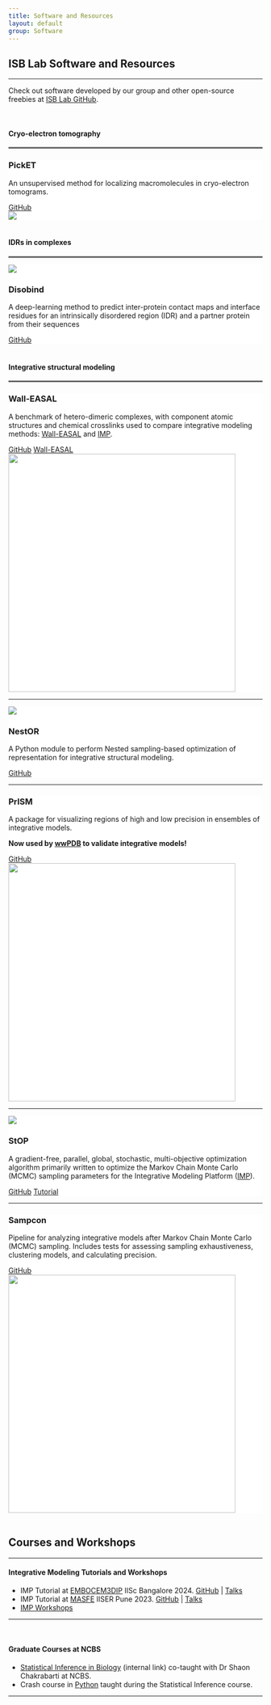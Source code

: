 ```yaml
---
title: Software and Resources
layout: default
group: Software
---
```

<h2>ISB Lab Software and Resources</h2>
<hr width="100%" margin="auto">

Check out software developed by our group and other open-source freebies at [ISB Lab GitHub](https://github.com/isblab). <br>

<br>
<h4><b>Cryo-electron tomography</b></h4>
<hr width="100%" margin="auto" style="border-top: 2px solid grey;">
<div class="container-fluid">

<div class="content-container" style="background-color: #ffffff;">
<div class="col-container">
<div class="column-one">
<h3>PickET</h3>
<p>An unsupervised method for localizing macromolecules in cryo-electron tomograms.</p>
<a href="https://github.com/isblab/pickET" class="button">GitHub</a>
</div>
<div class="column-two">
<img src="/static/img/software/picket.png">
</div>
</div>
</div>

</div>

<br>
<h4><b>IDRs in complexes</b></h4>
<hr width="100%" margin="auto" style="border-top: 2px solid grey;">
<div class="container-fluid">

<div class="content-container" style="background-color: #ffffff;">
<div class="col-container">
<div class="column-two">
<img src="/static/img/software/disobind.png">
</div>
<div class="column-one">
<h3>Disobind</h3>
<p>A deep-learning method to predict inter-protein contact maps and interface residues for an intrinsically disordered region (IDR) and a partner protein from their sequences</p>
<a href="https://github.com/isblab/Disobind" class="button">GitHub</a>
</div>
</div>
</div>

</div>

<br>
<h4><b>Integrative structural modeling</b></h4>
<hr width="100%" margin="auto" style="border-top: 2px solid grey;">
<div class="container-fluid">

<div class="content-container" style="background-color: #ffffff;">
<div class="col-container">
<div class="column-one">
<h3>Wall-EASAL</h3>
<p>A benchmark of hetero-dimeric complexes, with component atomic structures and chemical crosslinks used to compare integrative modeling methods: <a href="https:/bitbucket.org/geoplexity/easal-dev/src/Crosslink">Wall-EASAL</a> and <a href="https://integrativemodeling.org/">IMP</a>.</p>
<a href="https://github.com/isblab/Integrative_docking_benchmark" class="button">GitHub</a>
<a href="https://bitbucket.org/geoplexity/easal-dev/src/Crosslink" class="button">Wall-EASAL</a>
</div>
<div class="column-two">
<img src="/static/img/software/easal.png" width="450" height="471" >
</div>
</div>
</div>

<hr width="100%" margin="auto">

<div class="content-container" style="background-color: #ffffff;">
<div class="col-container">
<div class="column-two">
<img src="/static/img/software/nestor.png">
</div>
<div class="column-one">
<h3>NestOR</h3>
<p>A Python module to perform Nested sampling-based optimization of representation for integrative structural modeling.</p>
<a href="https://github.com/isblab/nestor" class="button">GitHub</a>
</div>
</div>
</div>

<hr width="100%" margin="auto">

<div class="content-container" style="background-color: #ffffff;">
<div class="col-container">
<div class="column-one">
<h3>PrISM</h3>
<p>A package for visualizing regions of high and low precision in ensembles of integrative models.</p>
<p><b>Now used by <a href="https://www.rcsb.org/news/67c4575365ecc77724b625ed">wwPDB</a> to validate integrative models!</b></p>
<a href="https://github.com/isblab/prism" class="button">GitHub</a>
</div>
<div class="column-two">
<img src="/static/img/software/prism.png" width="450" height="471" >
</div>
</div>
</div>

<hr width="100%" margin="auto">

<div class="content-container" style="background-color: #ffffff;">
<div class="col-container">
<div class="column-two">
<img src="/static/img/software/stop.png">
</div>
<div class="column-one">
<h3>StOP</h3>
<p>A gradient-free, parallel, global, stochastic, multi-objective optimization algorithm primarily written to optimize the Markov Chain Monte Carlo (MCMC) sampling parameters for the Integrative Modeling Platform (<a href="https://integrativemodeling.org/">IMP</a>).</p>
<a href="https://github.com/isblab/stop" class="button">GitHub</a>
<a href="https://github.com/isblab/stop/blob/main/docs/tutorial_basic.md" class="button">Tutorial</a>
</div>
</div>
</div>

<hr width="100%" margin="auto">

<div class="content-container" style="background-color: #ffffff;">
<div class="col-container">
<div class="column-one">
<h3>Sampcon</h3>
<p>Pipeline for analyzing integrative models after Markov Chain Monte Carlo (MCMC) sampling. Includes tests for assessing sampling exhaustiveness, clustering models, and calculating precision.</p>
<a href="https://github.com/salilab/imp-sampcon" class="button">GitHub</a>
</div>
<div class="column-two">
<img src="/static/img/software/sampcon.png" width="450" height="471" >
</div>
</div>
</div>

<!-- <hr width="100%" margin="auto"> -->

<!-- <div class="content-container" style="background-color: #ffffff;">
<div class="col-container">
<div class="column-two">
<img src="/static/img/software/ppd.png">
</div>
<div class="column-one">
<h3>Scoring functions for protein-protein docking and other utilities for parsing PDBs</h3>
<p>PISA (atomic), PIE (residue), and C3 (combination) scoring functions for ranking models. Interface RMSD calculation, utilities for modifying PDBs, adding chain names, and running Modeller.</p>
<button onclick="window.location.href='https://github.com/isblab/dockingScripts/tree/main/capriScripts/potentials'" class="button">GitHub</button>
</div>
</div>
</div> -->

</div>

<br>

<h2>Courses and Workshops</h2>
<hr>
<h4><b>Integrative Modeling Tutorials and Workshops</b></h4>
<ul>
    <li>
        IMP Tutorial at <a href="https://meetings.embo.org/event/24-cryo-em" class="link">EMBOCEM3DIP</a> IISc Bangalore 2024. 
        <a href="https://github.com/isblab/IMP_Tutorial" class="link">GitHub</a> | 
        <a href="https://drive.google.com/drive/folders/13dUNwgPMZE0mAeyGEdUwgnGz5ybfxs1Z" class="link">Talks</a>
    </li>
    <li>
        IMP Tutorial at <a href="https://sites.google.com/acads.iiserpune.ac.in/masfe/home" class="link">MASFE</a> IISER Pune 2023. 
        <a href="https://github.com/isblab/IMP_Tutorial/tree/masfe2023" class="link">GitHub</a> | 
        <a href="https://drive.google.com/drive/folders/188BHx67a8Wq53nDTanM-vWwX3X9F_OS5" class="link">Talks</a>
    </li>
    <li>
        <a href="https://integrativemodeling.org/talks.html" class="link">IMP Workshops</a>
    </li>
</ul>
<hr>
<br>
<h4><b>Graduate Courses at NCBS</b></h4>
<ul>
    <li>
        <a href="https://moodle.ncbs.res.in/enrol/index.php?id=165" class="link">Statistical Inference in Biology</a> (internal link) co-taught with Dr Shaon Chakrabarti at NCBS.
    </li>
    <li>
        Crash course in <a href="https://github.com/isblab/pycrash" class="link">Python</a> taught during the Statistical Inference course.
    </li>
</ul>
<hr>
